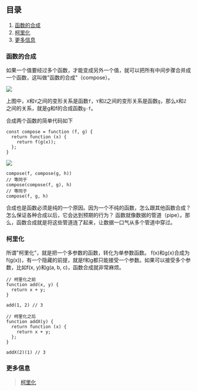 ## 目录
1. [函数的合成](#函数的合成)
2. [柯里化](#柯里化)
3. [更多信息](#更多信息)

### 函数的合成
如果一个值要经过多个函数，才能变成另外一个值，就可以把所有中间步骤合并成一个函数，这叫做"函数的合成"（compose）。

![](https://p9-juejin.byteimg.com/tos-cn-i-k3u1fbpfcp/a31efa45f500473483d447fee92a1d69~tplv-k3u1fbpfcp-watermark.image)

上图中，`X`和`Y`之间的变形关系是函数`f`，`Y`和`Z`之间的变形关系是函数`g`，那么`X`和`Z`之间的关系，就是g和f的合成函数`g·f`。

合成两个函数的简单代码如下
```
const compose = function (f, g) {
  return function (x) {
    return f(g(x));
  };
}
```
![](https://p1-juejin.byteimg.com/tos-cn-i-k3u1fbpfcp/ffa1d68b9c5d466ca032286dda7439d8~tplv-k3u1fbpfcp-watermark.image)

```
compose(f, compose(g, h))
// 等同于
compose(compose(f, g), h)
// 等同于
compose(f, g, h)
```
合成也是函数必须是纯的一个原因。因为一个不纯的函数，怎么跟其他函数合成？怎么保证各种合成以后，它会达到预期的行为？
函数就像数据的管道（pipe）。那么，函数合成就是将这些管道连了起来，让数据一口气从多个管道中穿过。

### 柯里化
所谓"柯里化"，就是把一个多参数的函数，转化为单参数函数。
f(x)和g(x)合成为f(g(x))，有一个隐藏的前提，就是f和g都只能接受一个参数。如果可以接受多个参数，比如f(x, y)和g(a, b, c)，函数合成就非常麻烦。
```
// 柯里化之前
function add(x, y) {
  return x + y;
}

add(1, 2) // 3

// 柯里化之后
function addX(y) {
  return function (x) {
    return x + y;
  };
}

addX(2)(1) // 3
```
### 更多信息
> [柯里化](http://www.ruanyifeng.com/blog/2017/02/fp-tutorial.html)
